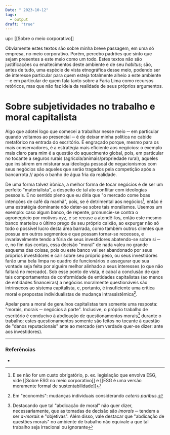 ```yaml
---
Date: " 2023-10-12"
tags:
  - output
draft: "true"
---
```

up:: [[Sobre o meio corporativo]]

Obviamente estes textos são sobre minha breve passagem, em uma só empresa, no meio corporativo. Porém, percebo padrões que sinto que sejam presentes a este meio como um todo. Estes textos não são justificações ou enaltecimentos deste ambiente e de seu *habitus*; são, antes de tudo, uma espécie de vista etnográfica desse meio, podendo ser de interesse particular para quem esteja totalmente alheio a este ambiente ─ e em particular de quem fala tanto sobre a Faria Lima como recursos retóricos, mas que não faz ideia da realidade de seus próprios argumentos.
# Sobre subjetividades no trabalho e moral capitalista
Algo que adotei logo que comecei a trabalhar nesse meio ─ em particular quando voltamos ao presencial ─ é de deixar minha política no cabide metafórico na entrada do escritório. É engraçado porque, mesmo para os mais conservadores, é a estratégia mais eficiente aos negócios: o exemplo mais claro para mim é a questão do aquecimento global, pois, em particular no tocante a seguros rurais (agrícola/animais/propriedade rural), aqueles que insistirem em misturar sua ideologia pessoal de negacionismos com seus negócios são aqueles que serão tragados pela competição após a bancarrota // após o banho de água fria da realidade.  

De uma forma talvez irônica, a melhor forma de tocar negócios é de ser um perfeito "materialista", a despeito de tal ato conflitar com ideologias pessoais. É no sentido pleno que eu diria que "o mercado come boas intenções de café da manhã", pois, se é detrimental aos negócios[^1], então é uma estratégia dominante *não* deter-se sobre tais moralismos. Usemos um exemplo: caso algum banco, de repente, pronuncie-se contra o agronegócio por motivos *xyz*, e se recuse a atendê-los, então este mesmo banco martelou o último prego de seu próprio caixão, ao expurgar não só todo o possível lucro desta área barrada, como também outros clientes que possua em outros segmentos e que possam tornar-se receosos, e invariavelmente tendo a fúria de seus investidores abatendo-se sobre si ─ e, no fim das contas, essa decisão "moral" de nada valeu no grande esquema das coisas, pois ou este banco vai ser abandonado por seus próprios investidores e cair sobre seu próprio peso, ou seus investidores farão uma bela limpa no quadro de funcionários e assegurar que sua vontade seja feita por alguém melhor alinhado a seus interesses (o que não faltará no mercado). Sob esse ponto de vista, é cabal a conclusão de que tais comportamentos de conformidade de entidades capitalistas (ao menos de entidades financeiras) a negócios moralmente questionáveis são intrínsecos ao sistema capitalista, e, portanto, é insuficiente uma crítica moral e propostas individualistas de mudança intrassistêmica[^2].

Apelar para a moral de genuínos capitalistas tem somente uma resposta: "morais, morais ─ negócios à parte". Inclusive, o próprio trabalho de escritório é conducivo à abdicação de questionamentos morais[^3] durante o trabalho; estes questionamentos somente são feitos no tocante à questão de "danos reputacionais" ante ao mercado (em verdade quer-se dizer: ante aos investidores). 

---
### Referências
- 

[^1]: E se não for um custo obrigatório, p. ex. legislação que envolva ESG, vide [[Sobre ESG no meio corporativo]] e [[ESG é uma versão meramente formal de sustentabilidade]]
[^2]: Em "economês": mudanças individuais considerando *ceteris paribus*.
[^3]: Destacando que tal "abdicação de moral" não quer dizer, necessariamente, que as tomadas de decisão são *imorais* ─ tendem a ser *a-morais* e "objetivas". Além disso, vale destacar que "abdicação de questões morais" no ambiente de trabalho não equivale a que tal trabalho seja irracional ou ignorante

